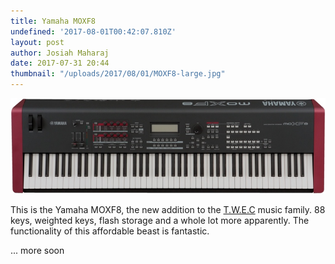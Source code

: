 ```yaml
---
title: Yamaha MOXF8
undefined: '2017-08-01T00:42:07.810Z'
layout: post
author: Josiah Maharaj
date: 2017-07-31 20:44
thumbnail: "/uploads/2017/08/01/MOXF8-large.jpg"
---
```

<img src="/uploads/2017/08/01/MOXF8-large.jpg" class=" forestry--none" style="float: none; text-align: center;">

This is the Yamaha MOXF8, the new addition to the [T.W.E.C](https://trueworshippers.org) music family. 88 keys, weighted keys, flash storage and a whole lot more apparently. The functionality of this affordable beast is fantastic.

... more soon